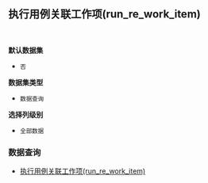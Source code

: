 ## 执行用例关联工作项(run_re_work_item) <!-- {docsify-ignore-all} -->



<br>
<p class="panel-title"><b>默认数据集</b></p>

* `否`

<p class="panel-title"><b>数据集类型</b></p>

* `数据查询`

<p class="panel-title"><b>选择列级别</b></p>

* `全部数据`




### 数据查询
  * [执行用例关联工作项(run_re_work_item)](module/Base/relation/query/run_re_work_item)
